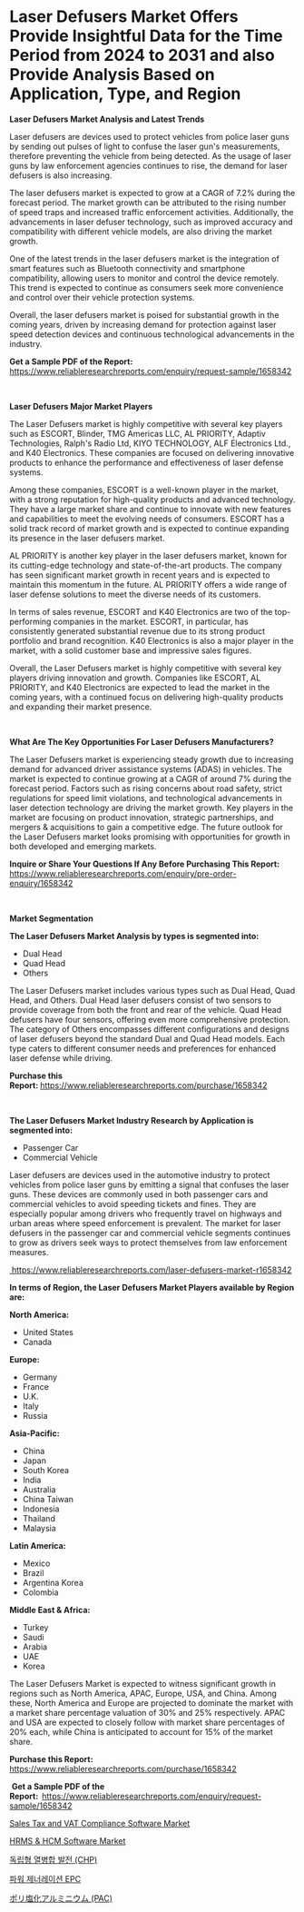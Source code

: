 <p><h1>Laser Defusers Market Offers Provide Insightful Data for the Time Period from 2024 to 2031 and also Provide Analysis Based on Application, Type, and Region</h1></p><p><strong>Laser Defusers Market Analysis and Latest Trends</strong></p>
<p><p>Laser defusers are devices used to protect vehicles from police laser guns by sending out pulses of light to confuse the laser gun's measurements, therefore preventing the vehicle from being detected. As the usage of laser guns by law enforcement agencies continues to rise, the demand for laser defusers is also increasing.</p><p>The laser defusers market is expected to grow at a CAGR of 7.2% during the forecast period. The market growth can be attributed to the rising number of speed traps and increased traffic enforcement activities. Additionally, the advancements in laser defuser technology, such as improved accuracy and compatibility with different vehicle models, are also driving the market growth.</p><p>One of the latest trends in the laser defusers market is the integration of smart features such as Bluetooth connectivity and smartphone compatibility, allowing users to monitor and control the device remotely. This trend is expected to continue as consumers seek more convenience and control over their vehicle protection systems.</p><p>Overall, the laser defusers market is poised for substantial growth in the coming years, driven by increasing demand for protection against laser speed detection devices and continuous technological advancements in the industry.</p></p>
<p><strong>Get a Sample PDF of the Report:&nbsp;</strong> <a href="https://www.reliableresearchreports.com/enquiry/request-sample/1658342">https://www.reliableresearchreports.com/enquiry/request-sample/1658342</a></p>
<p>&nbsp;</p>
<p><strong>Laser Defusers Major Market Players</strong></p>
<p><p>The Laser Defusers market is highly competitive with several key players such as ESCORT, Blinder, TMG Americas LLC, AL PRIORITY, Adaptiv Technologies, Ralph's Radio Ltd, KIYO TECHNOLOGY, ALF Electronics Ltd., and K40 Electronics. These companies are focused on delivering innovative products to enhance the performance and effectiveness of laser defense systems.</p><p>Among these companies, ESCORT is a well-known player in the market, with a strong reputation for high-quality products and advanced technology. They have a large market share and continue to innovate with new features and capabilities to meet the evolving needs of consumers. ESCORT has a solid track record of market growth and is expected to continue expanding its presence in the laser defusers market.</p><p>AL PRIORITY is another key player in the laser defusers market, known for its cutting-edge technology and state-of-the-art products. The company has seen significant market growth in recent years and is expected to maintain this momentum in the future. AL PRIORITY offers a wide range of laser defense solutions to meet the diverse needs of its customers.</p><p>In terms of sales revenue, ESCORT and K40 Electronics are two of the top-performing companies in the market. ESCORT, in particular, has consistently generated substantial revenue due to its strong product portfolio and brand recognition. K40 Electronics is also a major player in the market, with a solid customer base and impressive sales figures.</p><p>Overall, the Laser Defusers market is highly competitive with several key players driving innovation and growth. Companies like ESCORT, AL PRIORITY, and K40 Electronics are expected to lead the market in the coming years, with a continued focus on delivering high-quality products and expanding their market presence.</p></p>
<p>&nbsp;</p>
<p><strong>What Are The Key Opportunities For Laser Defusers Manufacturers?</strong></p>
<p><p>The Laser Defusers market is experiencing steady growth due to increasing demand for advanced driver assistance systems (ADAS) in vehicles. The market is expected to continue growing at a CAGR of around 7% during the forecast period. Factors such as rising concerns about road safety, strict regulations for speed limit violations, and technological advancements in laser detection technology are driving the market growth. Key players in the market are focusing on product innovation, strategic partnerships, and mergers & acquisitions to gain a competitive edge. The future outlook for the Laser Defusers market looks promising with opportunities for growth in both developed and emerging markets.</p></p>
<p><strong>Inquire or Share Your Questions If Any Before Purchasing This Report:</strong> <a href="https://www.reliableresearchreports.com/enquiry/pre-order-enquiry/1658342">https://www.reliableresearchreports.com/enquiry/pre-order-enquiry/1658342</a></p>
<p>&nbsp;</p>
<p><strong>Market Segmentation</strong></p>
<p><strong>The Laser Defusers Market Analysis by types is segmented into:</strong></p>
<p><ul><li>Dual Head</li><li>Quad Head</li><li>Others</li></ul></p>
<p><p>The Laser Defusers market includes various types such as Dual Head, Quad Head, and Others. Dual Head laser defusers consist of two sensors to provide coverage from both the front and rear of the vehicle. Quad Head defusers have four sensors, offering even more comprehensive protection. The category of Others encompasses different configurations and designs of laser defusers beyond the standard Dual and Quad Head models. Each type caters to different consumer needs and preferences for enhanced laser defense while driving.</p></p>
<p><strong>Purchase this Report:&nbsp;</strong><a href="https://www.reliableresearchreports.com/purchase/1658342">https://www.reliableresearchreports.com/purchase/1658342</a></p>
<p>&nbsp;</p>
<p><strong>The Laser Defusers Market Industry Research by Application is segmented into:</strong></p>
<p><ul><li>Passenger Car</li><li>Commercial Vehicle</li></ul></p>
<p><p>Laser defusers are devices used in the automotive industry to protect vehicles from police laser guns by emitting a signal that confuses the laser guns. These devices are commonly used in both passenger cars and commercial vehicles to avoid speeding tickets and fines. They are especially popular among drivers who frequently travel on highways and urban areas where speed enforcement is prevalent. The market for laser defusers in the passenger car and commercial vehicle segments continues to grow as drivers seek ways to protect themselves from law enforcement measures.</p></p>
<p><a href="https://www.reliableresearchreports.com/laser-defusers-market-r1658342">&nbsp;https://www.reliableresearchreports.com/laser-defusers-market-r1658342</a></p>
<p><strong>In terms of Region, the Laser Defusers Market Players available by Region are:</strong></p>
<p>
    <p> <strong> North America: </strong>
        <ul>
            <li>United States</li>
            <li>Canada</li>
        </ul>
        </p> 
    <p> <strong> Europe: </strong>
        <ul>
            <li>Germany</li>
            <li>France</li>
            <li>U.K.</li>
            <li>Italy</li>
            <li>Russia</li>
        </ul>
        </p> 
    <p> <strong> Asia-Pacific: </strong>
        <ul>
            <li>China</li>
            <li>Japan</li>
            <li>South Korea</li>
            <li>India</li>
            <li>Australia</li>
            <li>China Taiwan</li>
            <li>Indonesia</li>
            <li>Thailand</li>
            <li>Malaysia</li>
        </ul>
        </p> 
    <p> <strong> Latin America: </strong>
        <ul>
            <li>Mexico</li>
            <li>Brazil</li>
            <li>Argentina Korea</li>
            <li>Colombia</li>
        </ul>
        </p> 
    <p> <strong> Middle East & Africa: </strong>
        <ul>
            <li>Turkey</li>
            <li>Saudi</li>
            <li>Arabia</li>
            <li>UAE</li>
            <li>Korea</li>
        </ul>
    </p>
    </p>
<p><p>The Laser Defusers Market is expected to witness significant growth in regions such as North America, APAC, Europe, USA, and China. Among these, North America and Europe are projected to dominate the market with a market share percentage valuation of 30% and 25% respectively. APAC and USA are expected to closely follow with market share percentages of 20% each, while China is anticipated to account for 15% of the market share.</p></p>
<p><strong>Purchase this Report: </strong><a href="https://www.reliableresearchreports.com/purchase/1658342">https://www.reliableresearchreports.com/purchase/1658342</a></p>
<p>&nbsp;<strong>Get a Sample PDF of the Report:&nbsp;&nbsp;</strong><a href="https://www.reliableresearchreports.com/enquiry/request-sample/1658342">https://www.reliableresearchreports.com/enquiry/request-sample/1658342</a></p>
<p><strong></strong></p>
<p><p><a href="https://github.com/EbonyHane1955/Market-Research-Report-List-1/blob/main/sales-tax-and-vat-compliance-software-market.md">Sales Tax and VAT Compliance Software Market</a></p><p><a href="https://github.com/NaomieConner2023/Market-Research-Report-List-1/blob/main/hrms-hcm-software-market.md">HRMS & HCM Software Market</a></p><p><a href="https://github.com/vseigx30c9a1j/Market-Research-Report-List-2/blob/main/707693887502.md">독립형 열병합 발전 (CHP)</a></p><p><a href="https://github.com/WilburKihn5676/Market-Research-Report-List-2/blob/main/607083787503.md">파워 제너레이션 EPC</a></p><p><a href="https://github.com/one-cool-chick/Market-Research-Report-List-1/blob/main/509963495853.md">ポリ塩化アルミニウム (PAC)</a></p></p>